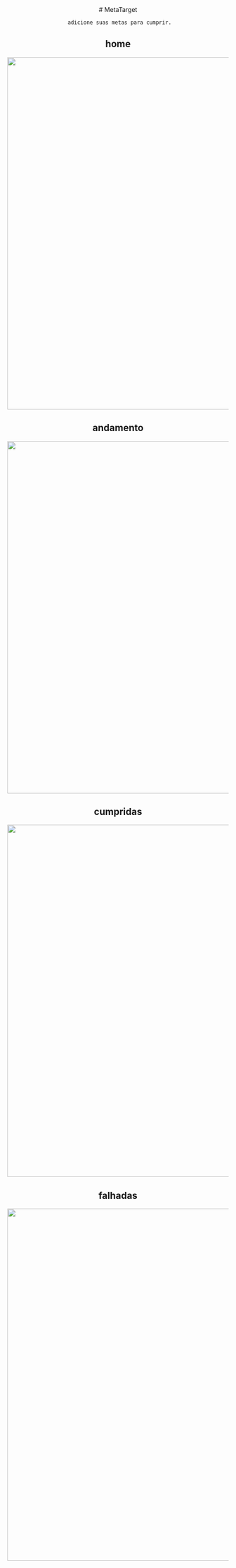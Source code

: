 <div align="center">
     # MetaTarget


     adicione suas metas para cumprir.
</div>


<div align="center">
     <h2>home</h2>
     <img width="800px" src="https://user-images.githubusercontent.com/107718793/211213727-b05668c5-a40c-4602-aca2-b3810778e99b.jpg"/>
      <h2>andamento</h2>
     <img width="800px" src="https://user-images.githubusercontent.com/107718793/211214063-01415acb-9d88-4650-8b48-d6316f6e1f76.jpg"/>
      <h2>cumpridas</h2>
     <img width="800px" src="https://user-images.githubusercontent.com/107718793/211214065-6eac3a61-ae14-4b7c-b66a-bd39b152649b.jpg"/>
      <h2>falhadas</h2>
     <img width="800px" src="https://user-images.githubusercontent.com/107718793/211214067-c0ddf4b0-bc7b-4fb6-8bc7-08843597989c.jpg"/>
</div>
